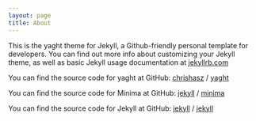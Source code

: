 ```yaml
---
layout: page
title: About
---
```


This is the yaght theme for Jekyll, a Github-friendly personal template for developers. You can find out more info about customizing your Jekyll theme, as well as basic Jekyll usage documentation at [jekyllrb.com](https://jekyllrb.com/)

You can find the source code for yaght at GitHub:
[chrishasz](https://github.com/chrishasz) /
[yaght](https://github.com/chrishasz/yaght)

You can find the source code for Minima at GitHub:
[jekyll][jekyll-organization] /
[minima](https://github.com/jekyll/minima)

You can find the source code for Jekyll at GitHub:
[jekyll][jekyll-organization] /
[jekyll](https://github.com/jekyll/jekyll)

[jekyll-organization]: https://github.com/jekyll
